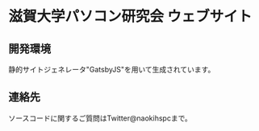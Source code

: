 # 滋賀大学パソコン研究会 ウェブサイト

## 開発環境

静的サイトジェネレータ"GatsbyJS"を用いて生成されています。

## 連絡先

ソースコードに関するご質問はTwitter@naokihspcまで。